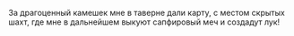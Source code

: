 За драгоценный камешек мне в таверне дали карту, с местом скрытых шахт, где мне в дальнейшем выкуют сапфировый меч и создадут лук!
